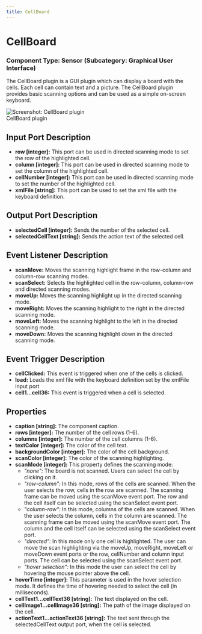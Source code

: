 ```yaml
---
title: CellBoard
---
```


# CellBoard

### Component Type: Sensor (Subcategory: Graphical User Interface)

The CellBoard plugin is a GUI plugin which can display a board with the cells. Each cell can contain text and a picture. The CellBoard plugin provides basic scanning options and can be used as a simple on-screen keyboard.

![Screenshot:
        CellBoard plugin](./img/CellBoard.jpg "Screenshot: CellBoard plugin")  
CellBoard plugin

## Input Port Description

- **row \[integer\]:** This port can be used in directed scanning mode to set the row of the highlighted cell.
- **column \[integer\]:** This port can be used in directed scanning mode to set the column of the highlighted cell.
- **cellNumber \[integer\]:** This port can be used in directed scanning mode to set the number of the highlighted cell.
- **xmlFile \[string\]:** This port can be used to set the xml file with the keyboard definition.

## Output Port Description

- **selectedCell \[integer\]:** Sends the number of the selected cell.
- **selectedCellText \[string\]:** Sends the action text of the selected cell.

## Event Listener Description

- **scanMove:** Moves the scanning highlight frame in the row-column and column-row scanning modes.
- **scanSelect:** Selects the highlighted cell in the row-column, column-row and directed scanning modes.
- **moveUp:** Moves the scanning highlight up in the directed scanning mode.
- **moveRight:** Moves the scanning highlight to the right in the directed scanning mode.
- **moveLeft:** Moves the scanning highlight to the left in the directed scanning mode.
- **moveDown:** Moves the scanning highlight down in the directed scanning mode.

## Event Trigger Description

- **cellClicked:** This event is triggered when one of the cells is clicked.
- **load:** Loads the xml file with the keyboard definition set by the xmlFile input port
- **cell1...cell36:** This event is triggered when a cell is selected.

## Properties

- **caption \[string\]:** The component caption.
- **rows \[integer\]:** The number of the cell rows (1-6).
- **columns \[integer\]:** The number of the cell columns (1-6).
- **textColor \[integer\]:** The color of the cell text.
- **backgroundColor \[integer\]:** The color of the cell background.
- **scanColor \[integer\]:** The color of the scanning highlighting.
- **scanMode \[integer\]:** This property defines the scanning mode:
  - _"none":_ The board is not scanned. Users can select the cell by clicking on it.
  - _"row-column":_ In this mode, rows of the cells are scanned. When the user selects the row, cells in the row are scanned. The scanning frame can be moved using the scanMove event port. The row and the cell itself can be selected using the scanSelect event port.
  - _"column-row":_ In this mode, columns of the cells are scanned. When the user selects the column, cells in the column are scanned. The scanning frame can be moved using the scanMove event port. The column and the cell itself can be selected using the scanSelect event port.
  - _"directed":_ In this mode only one cell is highlighted. The user can move the scan highlighting via the moveUp, moveRight, moveLeft or moveDown event ports or the row, cellNumber and column input ports. The cell can be selected using the scanSelect event port.
  - _"hover selection":_ In this mode the user can select the cell by hovering the mouse pointer above the cell.
- **hoverTime \[integer\]:** This parameter is used in the hover selection mode. It defines the time of hovering needed to select the cell (in milliseconds).
- **cellText1...cellText36 \[string\]:** The text displayed on the cell.
- **cellImage1...cellImage36 \[string\]:** The path of the image displayed on the cell.
- **actionText1...actionText36 \[string\]:** The text sent through the selectedCellText output port, when the cell is selected.
